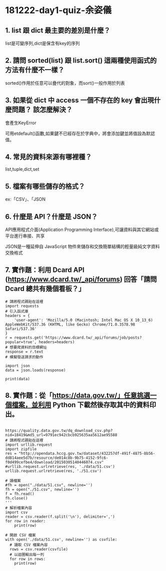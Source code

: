 # 181222-day1-quiz-余姿儀

## 1. list 跟 dict 最主要的差別是什麼？

list是可變序列,dict是保含有key的序列

## 2. 請問 sorted(list) 跟 list.sort() 這兩種使用函式的方法有什麼不一樣？

sorted()作用於任意可以疊代的對象，而sort()一般作用於列表

## 3. 如果從 dict 中 access 一個不存在的 key 會出現什麼問題？ 該怎麼解決？

會產生KeyError

可用etdefault()函數,如果鍵不已經存在於字典中，將會添加鍵並將值設為默認值。

## 4. 常見的資料來源有哪裡種？

list,tuple,dict,set

## 5. 檔案有哪些儲存的格式？

ex:「CSV」、「JSON

## 6. 什麼是 API？什麼是 JSON？

API應用程式介面(Application Programming Interface),可讓資料與其它網站或平台進行串接、共享

JSON是一種延伸自 JavaScript 物件來儲存和交換簡單結構的輕量級純文字資料交換格式

## 7. 實作題：利用 Dcard API (https://www.dcard.tw/_api/forums) 回答「請問 Dcard 總共有幾個看板？」

```
# 請將程式碼貼在這裡
import requests
# 引入函式庫
headers = {
    'user-agent': 'Mozilla/5.0 (Macintosh; Intel Mac OS X 10_13_6) AppleWebKit/537.36 (KHTML, like Gecko) Chrome/71.0.3578.98 Safari/537.36'
}
r = requests.get('https://www.dcard.tw/_api/forums/job/posts?popular=true', headers=headers)
# 想要爬資料的目標網址
response = r.text
# 模擬發送請求的動作

import json
data = json.loads(response)

print(data)
```


## 8. 實作題：從「https://data.gov.tw/」任意挑選一個檔案，並利用 Python 下載然後存取其中的資料印出。

```

https://quality.data.gov.tw/dq_download_csv.php?nid=18419&md5_url=9791ec942cbcb925635aa5612ae95588
# 請將程式碼貼在這裡
import urllib.request
import zipfile 
res = "http://opendata.hccg.gov.tw/dataset/432257df-491f-4875-8b56-dd814aee5d7b/resource/de014c8b-9b75-4152-9fc6-f0d499cefbe4/download/20150305140446074.csv"
#urllib.request.urlretrieve(res, './data/51.csv')
urllib.request.urlretrieve(res, './51.csv')

# 讀檔案
#fh = open("./data/51.csv", newline='')
fh = open("./51.csv", newline='')
f = fh.read()
fh.close()
'''
# 解析檔案內容
import csv
reader = csv.reader(f.split('\n'), delimiter=',')
for row in reader:
    print(row)
    
# 開啟 CSV 檔案
with open('./data/51.csv', newline='') as csvfile:
  # 讀取 CSV 檔案內容
  rows = csv.reader(csvfile)
  # 以迴圈輸出每一列
  for row in rows:
    print(row)

```




